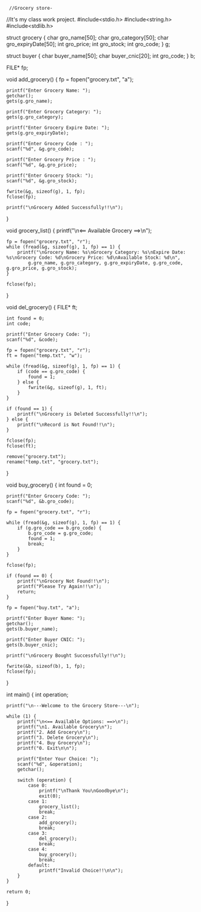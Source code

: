      //Grocery store-
  //It's my class work project.
#include<stdio.h>
#include<string.h>
#include<stdlib.h>

struct grocery {
    char gro_name[50];
    char gro_category[50];
    char gro_expiryDate[50];
    int gro_price;
    int gro_stock;
    int gro_code;
} g;

struct buyer {
    char buyer_name[50];
    char buyer_cnic[20];
    int gro_code;
} b;

FILE* fp;

void add_grocery() {
    fp = fopen("grocery.txt", "a");

    printf("Enter Grocery Name: ");
    getchar();
    gets(g.gro_name);

    printf("Enter Grocery Category: ");
    gets(g.gro_category);

    printf("Enter Grocery Expire Date: ");
    gets(g.gro_expiryDate);

    printf("Enter Grocery Code : ");
    scanf("%d", &g.gro_code);

    printf("Enter Grocery Price : ");
    scanf("%d", &g.gro_price);

    printf("Enter Grocery Stock: ");
    scanf("%d", &g.gro_stock);

    fwrite(&g, sizeof(g), 1, fp);
    fclose(fp);

    printf("\nGrocery Added Successfully!!\n");
}

void grocery_list() {
    printf("\n<== Available Grocery ==>\n");

    fp = fopen("grocery.txt", "r");
    while (fread(&g, sizeof(g), 1, fp) == 1) {
        printf("\nGrocery Name: %s\nGrocery Category: %s\nExpire Date: %s\nGrocery Code: %d\nGrocery Price: %d\nAvailable Stock: %d\n",
            g.gro_name, g.gro_category, g.gro_expiryDate, g.gro_code, g.gro_price, g.gro_stock);
    }

    fclose(fp);
}

void del_grocery() {
    FILE* ft;

    int found = 0;
    int code;

    printf("Enter Grocery Code: ");
    scanf("%d", &code);

    fp = fopen("grocery.txt", "r");
    ft = fopen("temp.txt", "w");

    while (fread(&g, sizeof(g), 1, fp) == 1) {
        if (code == g.gro_code) {
            found = 1;
        } else {
            fwrite(&g, sizeof(g), 1, ft);
        }
    }

    if (found == 1) {
        printf("\nGrocery is Deleted Successfully!!\n");
    } else {
        printf("\nRecord is Not Found!!\n");
    }

    fclose(fp);
    fclose(ft);

    remove("grocery.txt");
    rename("temp.txt", "grocery.txt");
}

void buy_grocery() {
    int found = 0;

    printf("Enter Grocery Code: ");
    scanf("%d", &b.gro_code);

    fp = fopen("grocery.txt", "r");

    while (fread(&g, sizeof(g), 1, fp) == 1) {
        if (g.gro_code == b.gro_code) {
            b.gro_code = g.gro_code;
            found = 1;
            break;
        }
    }

    fclose(fp);

    if (found == 0) {
        printf("\nGrocery Not Found!!\n");
        printf("Please Try Again!!\n");
        return;
    }

    fp = fopen("buy.txt", "a");

    printf("Enter Buyer Name: ");
    getchar();
    gets(b.buyer_name);

    printf("Enter Buyer CNIC: ");
    gets(b.buyer_cnic);

    printf("\nGrocery Bought Successfully!!\n");

    fwrite(&b, sizeof(b), 1, fp);
    fclose(fp);
}

int main() {
    int operation;

    printf("\n---Welcome to the Grocery Store---\n");

    while (1) {
        printf("\n<== Available Options: ==>\n");
        printf("\n1. Available Grocery\n");
        printf("2. Add Grocery\n");
        printf("3. Delete Grocery\n");
        printf("4. Buy Grocery\n");
        printf("0. Exit\n\n");

        printf("Enter Your Choice: ");
        scanf("%d", &operation);
        getchar();

        switch (operation) {
            case 0:
                printf("\nThank You\nGoodbye\n");
                exit(0);
            case 1:
                grocery_list();
                break;
            case 2:
                add_grocery();
                break;
            case 3:
                del_grocery();
                break;
            case 4:
                buy_grocery();
                break;
            default:
                printf("Invalid Choice!!\n\n");
        }
    }

    return 0;
}
